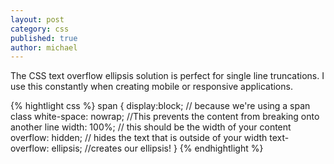 ```yaml
---
layout: post
category: css
published: true
author: michael
---
```


The CSS text overflow ellipsis solution is perfect for single line truncations.  I use this constantly when creating mobile or responsive applications.

{% hightlight css %}
span {
	display:block; // because we're using a span class
	white-space: nowrap; //This prevents the content from breaking onto another line
	width: 100%; // this should be the width of your content
	overflow: hidden; // hides the text that is outside of your width
	text-overflow: ellipsis; //creates our ellipsis!
}
{% endhightlight %}